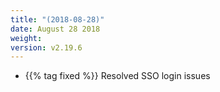 ```yaml
---
title: "(2018-08-28)"
date: August 28 2018
weight:
version: v2.19.6
---
```


- {{% tag fixed %}} Resolved SSO login issues
